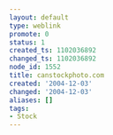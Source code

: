 ```yaml
---
layout: default
type: weblink
promote: 0
status: 1
created_ts: 1102036892
changed_ts: 1102036892
node_id: 1552
title: canstockphoto.com
created: '2004-12-03'
changed: '2004-12-03'
aliases: []
tags:
- Stock
---
```


